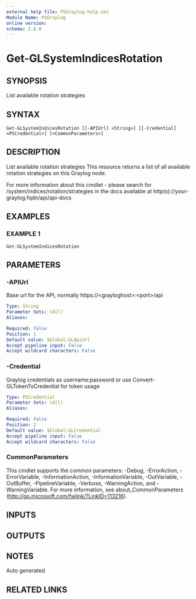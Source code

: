 ```yaml
---
external help file: PSGraylog-help.xml
Module Name: PSGraylog
online version:
schema: 2.0.0
---
```


# Get-GLSystemIndicesRotation

## SYNOPSIS
List available rotation strategies

## SYNTAX

```
Get-GLSystemIndicesRotation [[-APIUrl] <String>] [[-Credential] <PSCredential>] [<CommonParameters>]
```

## DESCRIPTION
List available rotation strategies
This resource returns a list of all available rotation strategies on this Graylog node.

For more information about this cmdlet - please search for /system/indices/rotation/strategies in the docs available at http(s)://your-graylog.fqdn/api/api-docs

## EXAMPLES

### EXAMPLE 1
```
Get-GLSystemIndicesRotation
```

## PARAMETERS

### -APIUrl
Base url for the API, normally https://\<grayloghost\>:\<port\>/api

```yaml
Type: String
Parameter Sets: (All)
Aliases:

Required: False
Position: 1
Default value: $Global:GLApiUrl
Accept pipeline input: False
Accept wildcard characters: False
```

### -Credential
Graylog credentials as username:password or use Convert-GLTokenToCredential for token usage

```yaml
Type: PSCredential
Parameter Sets: (All)
Aliases:

Required: False
Position: 2
Default value: $Global:GLCredential
Accept pipeline input: False
Accept wildcard characters: False
```

### CommonParameters
This cmdlet supports the common parameters: -Debug, -ErrorAction, -ErrorVariable, -InformationAction, -InformationVariable, -OutVariable, -OutBuffer, -PipelineVariable, -Verbose, -WarningAction, and -WarningVariable.
For more information, see about_CommonParameters (http://go.microsoft.com/fwlink/?LinkID=113216).

## INPUTS

## OUTPUTS

## NOTES
Auto generated

## RELATED LINKS
